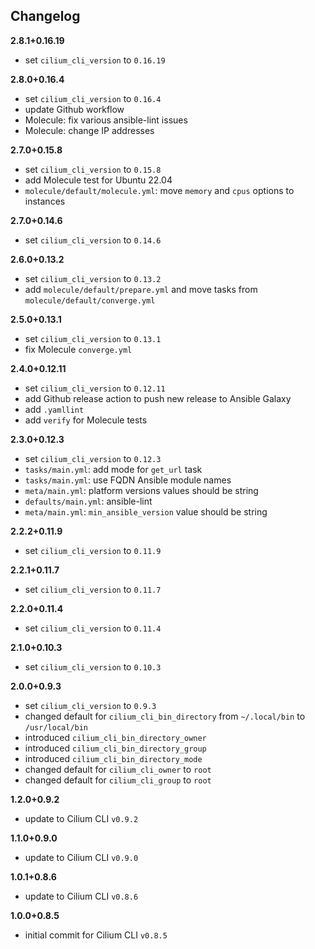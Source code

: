 Changelog
---------

**2.8.1+0.16.19**

- set `cilium_cli_version` to `0.16.19`

**2.8.0+0.16.4**

- set `cilium_cli_version` to `0.16.4`
- update Github workflow
- Molecule: fix various ansible-lint issues
- Molecule: change IP addresses

**2.7.0+0.15.8**

- set `cilium_cli_version` to `0.15.8`
- add Molecule test for Ubuntu 22.04
- `molecule/default/molecule.yml`: move `memory` and `cpus` options to instances

**2.7.0+0.14.6**

- set `cilium_cli_version` to `0.14.6`

**2.6.0+0.13.2**

- set `cilium_cli_version` to `0.13.2`
- add `molecule/default/prepare.yml` and move tasks from `molecule/default/converge.yml`

**2.5.0+0.13.1**

- set `cilium_cli_version` to `0.13.1`
- fix Molecule `converge.yml`

**2.4.0+0.12.11**

- set `cilium_cli_version` to `0.12.11`
- add Github release action to push new release to Ansible Galaxy
- add `.yamllint`
- add `verify` for Molecule tests

**2.3.0+0.12.3**

- set `cilium_cli_version` to `0.12.3`
- `tasks/main.yml`: add mode for `get_url` task
- `tasks/main.yml`: use FQDN Ansible module names
- `meta/main.yml`: platform versions values should be string
- `defaults/main.yml`: ansible-lint
- `meta/main.yml`: `min_ansible_version` value should be string

**2.2.2+0.11.9**

- set `cilium_cli_version` to `0.11.9`

**2.2.1+0.11.7**

- set `cilium_cli_version` to `0.11.7`

**2.2.0+0.11.4**

- set `cilium_cli_version` to `0.11.4`

**2.1.0+0.10.3**

- set `cilium_cli_version` to `0.10.3`

**2.0.0+0.9.3**

- set `cilium_cli_version` to `0.9.3`
- changed default for `cilium_cli_bin_directory` from `~/.local/bin` to `/usr/local/bin`
- introduced `cilium_cli_bin_directory_owner`
- introduced `cilium_cli_bin_directory_group`
- introduced `cilium_cli_bin_directory_mode`
- changed default for `cilium_cli_owner` to `root`
- changed default for `cilium_cli_group` to `root`

**1.2.0+0.9.2**

- update to Cilium CLI `v0.9.2`

**1.1.0+0.9.0**

- update to Cilium CLI `v0.9.0`

**1.0.1+0.8.6**

- update to Cilium CLI `v0.8.6`

**1.0.0+0.8.5**

- initial commit for Cilium CLI `v0.8.5`

